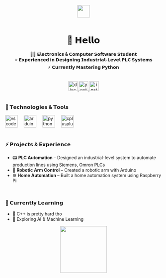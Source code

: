 <div align="center">
  <img height="40" src="https://media1.tenor.com/m/hBwkISiqNI0AAAAC/shura-hiwa-lamer.gif" />
</div>

<br clear="both">

<h1 align="center">🍅 𝗛𝗲𝗹𝗹𝗼</h1>

<p align="center">
  👨‍🎓 <strong>𝗘𝗹𝗲𝗰𝘁𝗿𝗼𝗻𝗶𝗰𝘀 & 𝗖𝗼𝗺𝗽𝘂𝘁𝗲𝗿 𝗦𝗼𝗳𝘁𝘄𝗮𝗿𝗲 𝗦𝘁𝘂𝗱𝗲𝗻𝘁</strong><br>
  ⭐ <strong>𝗘𝘅𝗽𝗲𝗿𝗶𝗲𝗻𝗰𝗲𝗱 𝗶𝗻 𝗗𝗲𝘀𝗶𝗴𝗻𝗶𝗻𝗴 𝗜𝗻𝗱𝘂𝘀𝘁𝗿𝗶𝗮𝗹-𝗟𝗲𝘃𝗲𝗹 𝗣𝗟𝗖 𝗦𝘆𝘀𝘁𝗲𝗺𝘀</strong><br>
  ⚡ <strong>𝗖𝘂𝗿𝗿𝗲𝗻𝘁𝗹𝘆 𝗠𝗮𝘀𝘁𝗲𝗿𝗶𝗻𝗴 𝗣𝘆𝘁𝗵𝗼𝗻</strong>
</p>

<br clear="both">

<div align="center">
  <a href="https://discordapp.com/users/654654363779989514" target="_blank">
    <img src="https://img.shields.io/static/v1?message=Discord&logo=discord&label=&color=7289DA&logoColor=white&labelColor=&style=for-the-badge" height="30" alt="discord logo" />
  </a>
  <a href="https://www.youtube.com/@rvnaom" target="_blank">
    <img src="https://img.shields.io/static/v1?message=YouTube&logo=youtube&label=&color=FF0000&logoColor=white&labelColor=&style=for-the-badge" height="30" alt="youtube logo" />
  </a>
  <a href="https://www.instagram.com/rvnaom/" target="_blank">
    <img src="https://img.shields.io/static/v1?message=Instagram&logo=instagram&label=&color=E4405F&logoColor=white&labelColor=&style=for-the-badge" height="30" alt="instagram logo" />
  </a>
</div>

<br clear="both">

<h3 align="left">🧰 𝗧𝗲𝗰𝗵𝗻𝗼𝗹𝗼𝗴𝗶𝗲𝘀 & 𝗧𝗼𝗼𝗹𝘀</h3>

<div align="left">
  <img src="https://cdn.jsdelivr.net/gh/devicons/devicon/icons/vscode/vscode-original.svg" height="40" alt="vscode logo" />
  <img width="12" />
  <img src="https://cdn.jsdelivr.net/gh/devicons/devicon/icons/arduino/arduino-original.svg" height="40" alt="arduino logo" />
  <img width="12" />
  <img src="https://cdn.jsdelivr.net/gh/devicons/devicon/icons/python/python-original.svg" height="40" alt="python logo" />
  <img width="12" />
  <img src="https://cdn.jsdelivr.net/gh/devicons/devicon/icons/cplusplus/cplusplus-original.svg" height="40" alt="cplusplus logo" />
</div>

<br clear="both">

<h3 align="left">⚡ 𝗣𝗿𝗼𝗷𝗲𝗰𝘁𝘀 & 𝗘𝘅𝗽𝗲𝗿𝗶𝗲𝗻𝗰𝗲</h3>

<ul>
  <li>📟 <strong>PLC Automation</strong> – Designed an industrial-level system to automate production lines using Siemens, Omron PLCs</li>
  <li>🔧 <strong>Robotic Arm Control</strong> – Created a robotic arm with Arduino</li>
  <li>⚙️ <strong>Home Automation</strong> – Built a home automation system using Raspberry Pi</li>
</ul>

<br clear="both">

<h3 align="left">🚀 𝗖𝘂𝗿𝗿𝗲𝗻𝘁𝗹𝘆 𝗟𝗲𝗮𝗿𝗻𝗶𝗻𝗴</h3>

<ul>
  <li>🧠 C++ is pretty hard tho</li>
  <li>🤖 Exploring AI & Machine Learning</li>
</ul>

<div align="center">
  <img height="150" src="https://media1.tenor.com/m/1JHU1Q0mUlcAAAAd/he-was-forced-cpp.gif" />
</div>

<br clear="both">

<p align="center"> </p>
